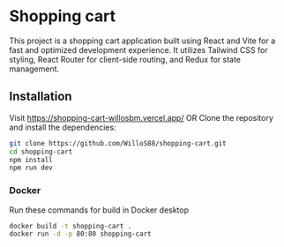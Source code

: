 # Shopping cart

This project is a shopping cart application built using React and Vite for a fast and optimized development experience. It utilizes Tailwind CSS for styling, React Router for client-side routing, and Redux for state management.

## Installation

Visit https://shopping-cart-willosbm.vercel.app/
OR
Clone the repository and install the dependencies:

```bash
git clone https://github.com/WilloS88/shopping-cart.git
cd shopping-cart
npm install
npm run dev
```

### Docker

Run these commands for build in Docker desktop

```bash
docker build -t shopping-cart .
docker run -d -p 80:80 shopping-cart
```